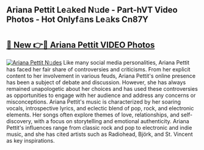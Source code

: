 ## Ariana Pettit Le𝚊ked N𝚞de - Part-hVT Video Photos - Hot Onlyf𝚊ns Le𝚊ks Cn87Y

# <h2><a href="http://ab22888.deff.icu/?id=Ariana+Pettit">🔗 New 👉🔴 Ariana Pettit VIDEO Photos</a></h2>

[![Ariana Pettit N𝚞des](https://i.imgur.com/rIISA9y.gif)](http://ab22888.deff.icu/?id=Ariana+Pettit)
Like many social media personalities, Ariana Pettit has faced her fair share of controversies and criticisms. From her explicit content to her involvement in various feuds, Ariana Pettit's online presence has been a subject of debate and discussion. However, she has always remained unapologetic about her choices and has used these controversies as opportunities to engage with her audience and address any concerns or misconceptions. Ariana Pettit's music is characterized by her soaring vocals, introspective lyrics, and eclectic blend of pop, rock, and electronic elements. Her songs often explore themes of love, relationships, and self-discovery, with a focus on storytelling and emotional authenticity. Ariana Pettit's influences range from classic rock and pop to electronic and indie music, and she has cited artists such as Radiohead, Björk, and St. Vincent as key inspirations.
